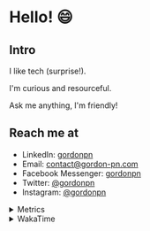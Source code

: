 # Hello! 😄

## Intro

I like tech (surprise!).

I'm curious and resourceful.

Ask me anything, I'm friendly!

## Reach me at

- LinkedIn: [gordonpn](https://www.linkedin.com/in/gordonpn/)
- Email: [contact@gordon-pn.com](mailto:contact@gordon-pn.com)
- Facebook Messenger: [gordonpn](https://www.messenger.com/t/Gordonpn)
- Twitter: [@gordonpn](https://twitter.com/Gordonpn)
- Instagram: [@gordonpn](https://www.instagram.com/gordonpn/)

<details>
  <summary>Metrics</summary>

  <img align="center" src="https://github.com/gordonpn/gordonpn/blob/master/github-metrics.svg" alt="GitHub Metrics">

</details>

<details>
  <summary>WakaTime</summary>

  <!--START_SECTION:waka-->

```text
Java                       14 hrs 6 mins   ████████████████████████░   96.40 %
YAML                       14 mins         ▒░░░░░░░░░░░░░░░░░░░░░░░░   01.67 %
XML                        9 mins          ▒░░░░░░░░░░░░░░░░░░░░░░░░   01.05 %
Text                       3 mins          ░░░░░░░░░░░░░░░░░░░░░░░░░   00.40 %
HTML                       1 min           ░░░░░░░░░░░░░░░░░░░░░░░░░   00.21 %
Markdown                   1 min           ░░░░░░░░░░░░░░░░░░░░░░░░░   00.15 %
```

<!--END_SECTION:waka-->
</details>
